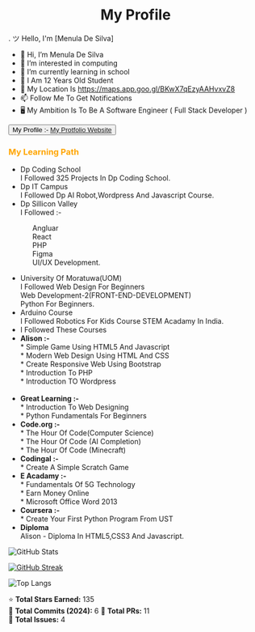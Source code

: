 
<h1><center>My Profile</center></h1>.
ツ Hello, I'm [Menula De Silva]


- 👋 Hi, I’m Menula De Silva
- 👀 I’m interested in computing
- 🌱 I’m currently learning in school
- 🧒 I Am 12 Years Old Student
- 🏡 My Location Is https://maps.app.goo.gl/BKwX7qEzyAAHvxvZ8
- 📫 Follow Me To Get Notifications
- 🖥 My Ambition Is To Be A Software Engineer ( Full Stack Developer )

<button >My Profile :- <a link="https://menula-de-silva.glitch.me/" href="https://menula-de-silva.glitch.me/">My Protfolio Website</a></button>

<h3 style="color:orange">My Learning Path</h3>
<ul>
                <li><span>Dp Coding School</span><br>I Followed 325 Projects In Dp Coding School.</li>
                <li><span>Dp IT Campus</span><br>I Followed Dp AI Robot,Wordpress And Javascript Course.</li>
                 <li><span>Dp Sillicon Valley</span><br>I Followed :-<br><ul>
                   
Angluar<br>React<br>PHP<br>Figma<br>UI/UX Development. </ul></li>
                <li><span>University Of Moratuwa(UOM)</span><br> I Followed Web Design For Beginners<br>Web Development-2(FRONT-END-DEVELOPMENT)<br> Python For Beginners.</li>
                  <li><span>Arduino Course</span><br>I Followed Robotics For Kids Course STEM Acadamy In India.</li>
              <li><span>I Followed These Courses</span></li> 
                <li><b>Alison :-</b> <br>* Simple Game Using HTML5 And Javascript <br>* Modern Web Design Using HTML And CSS<br>* Create Responsive Web Using Bootstrap <br>* Introduction To PHP <br>* Introduction TO Wordpress</li>            
                <li><b>Great Learning :- </b><br>* Introduction To Web Designing <br>* Python Fundamentals For Beginners</li>
                <li><b>Code.org :- </b><br>* The Hour Of Code(Computer Science) <br>* The Hour Of Code (AI Completion) <br>* The Hour Of Code (Minecraft)</li>
                <li><b>Codingal :-</b><br>* Create A Simple Scratch Game</li>
                <li><b>E Acadamy :- </b><br>* Fundamentals Of 5G Technology <br>* Earn Money Online <br>* Microsoft Office Word 2013</li>
                <li><b>Coursera :- </b><br>* Create Your First Python Program From UST</li>
             <li><span><b>Diploma</b></span><br>Alison - Diploma In HTML5,CSS3 And Javascript.</li>
              
              
              
 </ul>

</html>

![GitHub Stats](https://github-readme-stats.vercel.app/api?username=Menula-De-Silva&show_icons=true&theme=dark)

[![GitHub Streak](https://github-readme-streak-stats.herokuapp.com/?user=Menula-De-Silva&theme=dark)](https://git.io/streak-stats)

![Top Langs](https://github-readme-stats.vercel.app/api/top-langs/?username=Menula-De-Silva&layout=compact&theme=dark)



⭐ **Total Stars Earned:** 135  
💬 **Total Commits (2024):** 6 
🔧 **Total PRs:** 11  
🚨 **Total Issues:** 4  

